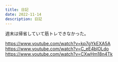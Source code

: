 ```yaml
---
title: 日記
date: 2022-11-14
description: 日記
---
```


週末は帰省していて筋トレできなかった。

https://www.youtube.com/watch?v=kp7gYkEXA5A
https://www.youtube.com/watch?v=C_eE4bIOLdo
https://www.youtube.com/watch?v=CXwHm18n4Tk
